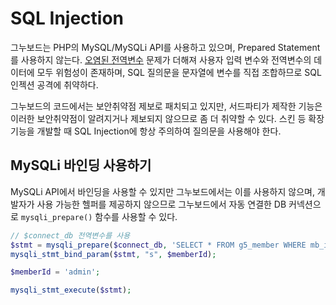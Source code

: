 # SQL Injection

그누보드는 PHP의 MySQL/MySQLi API를 사용하고 있으며, Prepared Statement를 사용하지 않는다. [오염된 전역변수](/developers/polluted_variables) 문제가 더해져 사용자 입력 변수와 전역변수의 데이터에 모두 위험성이 존재하며, SQL 질의문을 문자열에 변수를 직접 조합하므로 SQL 인젝션 공격에 취약하다.

그누보드의 코드에서는 보안취약점 제보로 패치되고 있지만, 서드파티가 제작한 기능은 이러한 보안취약점이 알려지거나 제보되지 않으므로 좀 더 취약할 수 있다. 스킨 등 확장기능을 개발할 때 SQL Injection에 항상 주의하여 질의문을 사용해야 한다.

## MySQLi 바인딩 사용하기

MySQLi API에서 바인딩을 사용할 수 있지만 그누보드에서는 이를 사용하지 않으며, 개발자가 사용 가능한 헬퍼를 제공하지 않으므로 그누보드에서 자동 연결한 DB 커넥션으로 `mysqli_prepare()` 함수를 사용할 수 있다.

```php
// $connect_db 전역변수를 사용
$stmt = mysqli_prepare($connect_db, 'SELECT * FROM g5_member WHERE mb_id = ?');
mysqli_stmt_bind_param($stmt, "s", $memberId);

$memberId = 'admin';

mysqli_stmt_execute($stmt);
```
